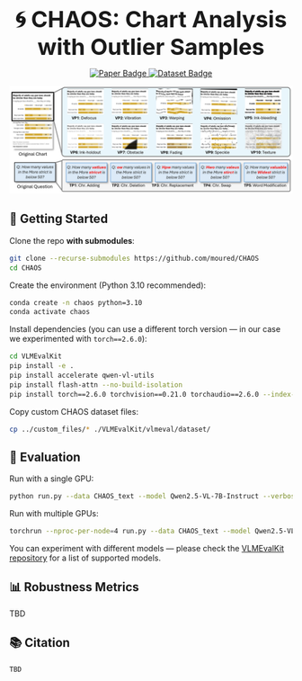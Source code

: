 <p align="center">
  <strong style="font-size: 40px;">🌀 CHAOS: Chart Analysis with Outlier Samples</strong>
</p>

<p align="center">
  <a href="https://arxiv.org/abs/your-paper-link" target="_blank">
    <img src="https://img.shields.io/badge/Paper-📄%20ArXiv-b31b1b?style=for-the-badge" alt="Paper Badge"/>
  </a>
  <a href="https://huggingface.co/datasets/your-dataset-link" target="_blank">
    <img src="https://img.shields.io/badge/Dataset-🙂%20HuggingFace-FFD700?style=for-the-badge" alt="Dataset Badge"/>
  </a>
</p>

<p align="center">
  <img src="misc/chaos_samples.jpg" alt="CHAOS Sample Charts" width="800"/>
</p>


## 🚀 Getting Started

Clone the repo **with submodules**:
```bash
git clone --recurse-submodules https://github.com/moured/CHAOS
cd CHAOS
```

Create the environment (Python 3.10 recommended):
```bash
conda create -n chaos python=3.10
conda activate chaos
```

Install dependencies (you can use a different torch version — in our case we experimented with `torch==2.6.0`):
```bash
cd VLMEvalKit
pip install -e .
pip install accelerate qwen-vl-utils
pip install flash-attn --no-build-isolation
pip install torch==2.6.0 torchvision==0.21.0 torchaudio==2.6.0 --index-url https://download.pytorch.org/whl/cu124
```

Copy custom CHAOS dataset files:
```bash
cp ../custom_files/* ./VLMEvalKit/vlmeval/dataset/
```

## 🧪 Evaluation
Run with a single GPU:
```bash
python run.py --data CHAOS_text --model Qwen2.5-VL-7B-Instruct --verbose

```

Run with multiple GPUs:
```bash
torchrun --nproc-per-node=4 run.py --data CHAOS_text --model Qwen2.5-VL-7B-Instruct --verbose
```

You can experiment with different models — please check the [VLMEvalKit repository](https://github.com/open-compass/VLMEvalKit) for a list of supported models.

## 📊 Robustness Metrics
TBD 

## 📚 Citation
```cite
TBD
```
